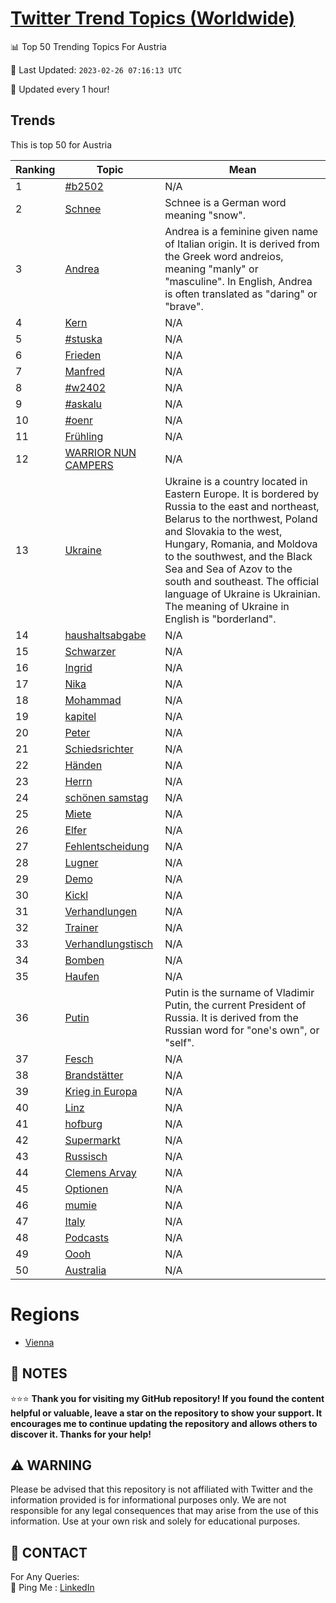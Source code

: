 [Twitter Trend Topics (Worldwide)](https://github.com/ErcinDedeoglu/Twitter-Trend-Topics)
==========


📊 Top 50 Trending Topics For Austria

📆 Last Updated: `2023-02-26 07:16:13 UTC`

🔧 Updated every 1 hour!


## Trends

This is top 50 for Austria

| Ranking | Topic | Mean |
| ------- | ------------ | ------------ |
| 1 | [#b2502](http://twitter.com/search?q=%23b2502) | N/A |
| 2 | [Schnee](http://twitter.com/search?q=Schnee) | Schnee is a German word meaning "snow". |
| 3 | [Andrea](http://twitter.com/search?q=Andrea) | Andrea is a feminine given name of Italian origin. It is derived from the Greek word andreios, meaning "manly" or "masculine". In English, Andrea is often translated as "daring" or "brave". |
| 4 | [Kern](http://twitter.com/search?q=Kern) | N/A |
| 5 | [#stuska](http://twitter.com/search?q=%23stuska) | N/A |
| 6 | [Frieden](http://twitter.com/search?q=Frieden) | N/A |
| 7 | [Manfred](http://twitter.com/search?q=Manfred) | N/A |
| 8 | [#w2402](http://twitter.com/search?q=%23w2402) | N/A |
| 9 | [#askalu](http://twitter.com/search?q=%23askalu) | N/A |
| 10 | [#oenr](http://twitter.com/search?q=%23oenr) | N/A |
| 11 | [Frühling](http://twitter.com/search?q=Fr%c3%bchling) | N/A |
| 12 | [WARRIOR NUN CAMPERS](http://twitter.com/search?q=WARRIOR+NUN+CAMPERS) | N/A |
| 13 | [Ukraine](http://twitter.com/search?q=Ukraine) | Ukraine is a country located in Eastern Europe. It is bordered by Russia to the east and northeast, Belarus to the northwest, Poland and Slovakia to the west, Hungary, Romania, and Moldova to the southwest, and the Black Sea and Sea of Azov to the south and southeast. The official language of Ukraine is Ukrainian. The meaning of Ukraine in English is "borderland". |
| 14 | [haushaltsabgabe](http://twitter.com/search?q=haushaltsabgabe) | N/A |
| 15 | [Schwarzer](http://twitter.com/search?q=Schwarzer) | N/A |
| 16 | [Ingrid](http://twitter.com/search?q=Ingrid) | N/A |
| 17 | [Nika](http://twitter.com/search?q=Nika) | N/A |
| 18 | [Mohammad](http://twitter.com/search?q=Mohammad) | N/A |
| 19 | [kapitel](http://twitter.com/search?q=kapitel) | N/A |
| 20 | [Peter](http://twitter.com/search?q=Peter) | N/A |
| 21 | [Schiedsrichter](http://twitter.com/search?q=Schiedsrichter) | N/A |
| 22 | [Händen](http://twitter.com/search?q=H%c3%a4nden) | N/A |
| 23 | [Herrn](http://twitter.com/search?q=Herrn) | N/A |
| 24 | [schönen samstag](http://twitter.com/search?q=sch%c3%b6nen+samstag) | N/A |
| 25 | [Miete](http://twitter.com/search?q=Miete) | N/A |
| 26 | [Elfer](http://twitter.com/search?q=Elfer) | N/A |
| 27 | [Fehlentscheidung](http://twitter.com/search?q=Fehlentscheidung) | N/A |
| 28 | [Lugner](http://twitter.com/search?q=Lugner) | N/A |
| 29 | [Demo](http://twitter.com/search?q=Demo) | N/A |
| 30 | [Kickl](http://twitter.com/search?q=Kickl) | N/A |
| 31 | [Verhandlungen](http://twitter.com/search?q=Verhandlungen) | N/A |
| 32 | [Trainer](http://twitter.com/search?q=Trainer) | N/A |
| 33 | [Verhandlungstisch](http://twitter.com/search?q=Verhandlungstisch) | N/A |
| 34 | [Bomben](http://twitter.com/search?q=Bomben) | N/A |
| 35 | [Haufen](http://twitter.com/search?q=Haufen) | N/A |
| 36 | [Putin](http://twitter.com/search?q=Putin) | Putin is the surname of Vladimir Putin, the current President of Russia. It is derived from the Russian word for "one's own", or "self". |
| 37 | [Fesch](http://twitter.com/search?q=Fesch) | N/A |
| 38 | [Brandstätter](http://twitter.com/search?q=Brandst%c3%a4tter) | N/A |
| 39 | [Krieg in Europa](http://twitter.com/search?q=Krieg+in+Europa) | N/A |
| 40 | [Linz](http://twitter.com/search?q=Linz) | N/A |
| 41 | [hofburg](http://twitter.com/search?q=hofburg) | N/A |
| 42 | [Supermarkt](http://twitter.com/search?q=Supermarkt) | N/A |
| 43 | [Russisch](http://twitter.com/search?q=Russisch) | N/A |
| 44 | [Clemens Arvay](http://twitter.com/search?q=Clemens+Arvay) | N/A |
| 45 | [Optionen](http://twitter.com/search?q=Optionen) | N/A |
| 46 | [mumie](http://twitter.com/search?q=mumie) | N/A |
| 47 | [Italy](http://twitter.com/search?q=Italy) | N/A |
| 48 | [Podcasts](http://twitter.com/search?q=Podcasts) | N/A |
| 49 | [Oooh](http://twitter.com/search?q=Oooh) | N/A |
| 50 | [Australia](http://twitter.com/search?q=Australia) | N/A |



# Regions

* [Vienna](</Austria/Vienna.md>)



## 📝 NOTES

⭐⭐⭐ **Thank you for visiting my GitHub repository! If you found the content helpful or valuable, leave a star on the repository to show your support. It encourages me to continue updating the repository and allows others to discover it. Thanks for your help!**


## ⚠️ WARNING

Please be advised that this repository is not affiliated with Twitter and the information provided is for informational purposes only. We are not responsible for any legal consequences that may arise from the use of this information. Use at your own risk and solely for educational purposes.


## 📨 CONTACT

 For Any Queries:  
            🏓 Ping Me : [LinkedIn](https://www.linkedin.com/in/ercindedeoglu/)
